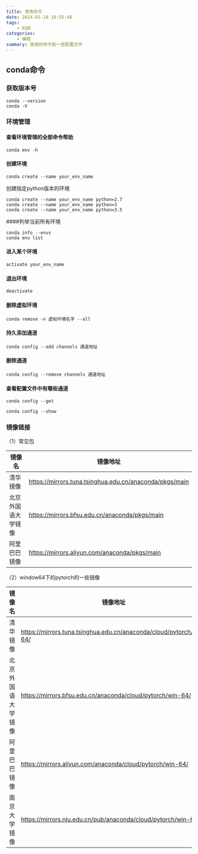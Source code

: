 ```yaml
---
title: 常用命令
date: 2024-01-10 16:55:48
tags: 
    - 科研
categories: 
    - 编程
summary: 常用的命令和一些配置文件
---
```


## conda命令

### 获取版本号

```shell
conda --version
conda -V
```

### 环境管理

#### 查看环境管理的全部命令帮助

```shell
conda env -h
```

#### 创建环境

```shell
conda create --name your_env_name
```

创建指定python版本的环境

```
conda create --name your_env_name python=2.7
conda create --name your_env_name python=3
conda create --name your_env_name python=3.5
```

####列举当前所有环境

```shell
conda info --envs
conda env list
```

#### 进入某个环境

```shell
activate your_env_name
```

#### 退出环境

```shell
deactivate 
```

#### 删除虚拟环境

```shell
conda remove -n 虚拟环境名字 --all
```

#### 持久添加通道

```shell
conda config --add channels 通道地址
```

#### 删除通道

```shell
conda config --remove channels 通道地址
```

#### 查看配置文件中有哪些通道

```shell
conda config --get
```

```shell
conda config --show
```



### 镜像链接

（1）常见包

| 镜像名             | 镜像地址                                                |
| ------------------ | ------------------------------------------------------- |
| 清华镜像           | https://mirrors.tuna.tsinghua.edu.cn/anaconda/pkgs/main |
| 北京外国语大学镜像 | https://mirrors.bfsu.edu.cn/anaconda/pkgs/main          |
| 阿里巴巴镜像       | https://mirrors.aliyun.com/anaconda/pkgs/main           |

（2）window64下的pytorch的一些镜像

| 镜像名             | 镜像地址                                                     |
| ------------------ | ------------------------------------------------------------ |
| 清华镜像           | https://mirrors.tuna.tsinghua.edu.cn/anaconda/cloud/pytorch/win-64/ |
| 北京外国语大学镜像 | https://mirrors.bfsu.edu.cn/anaconda/cloud/pytorch/win-64/   |
| 阿里巴巴镜像       | https://mirrors.aliyun.com/anaconda/cloud/pytorch/win-64/    |
| 南京大学镜像       | https://mirrors.nju.edu.cn/pub/anaconda/cloud/pytorch/win-64/ |





